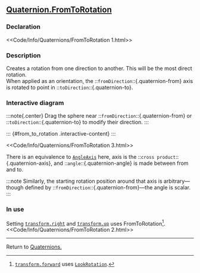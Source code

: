 ## [Quaternion.FromToRotation](https://docs.unity3d.com/ScriptReference/Quaternion.FromToRotation.html)
### Declaration
<<Code/Info/Quaternions/FromToRotation 1.html>>

### Description
Creates a rotation from one direction to another. This will be the most direct rotation.  
When applied as an orientation, the ::`fromDirection`::{.quaternion-from} axis is rotated to point in ::`toDirection`::{.quaternion-to}.

### Interactive diagram

:::note{.center}
Drag the sphere near ::`fromDirection`::{.quaternion-from} or ::`toDirection`::{.quaternion-to} to modify their direction.
:::

::: {#from_to_rotation .interactive-content}
:::
<script type="module" src="/Scripts/Interactive/Quaternions/fromToRotation.js"></script>  

<<Code/Info/Quaternions/FromToRotation 3.html>>  

There is an equivalence to [`AngleAxis`](AngleAxis.md) here, axis is the ::`cross product`::{.quaternion-axis}, and ::`angle`::{.quaternion-angle} is made between from and to.  

:::note
Similarly, the starting rotation position around that axis is arbitrary—though defined by ::`fromDirection`::{.quaternion-from}—the angle is scalar.
:::  

### In use

Setting [`transform.right`](https://docs.unity3d.com/ScriptReference/Transform-right.html) and [`transform.up`](https://docs.unity3d.com/ScriptReference/Transform-up.html) uses FromToRotation[^1].  
<<Code/Info/Quaternions/FromToRotation 2.html>>  

---
Return to [Quaternions.](../Quaternions.md)

[^1]: [`transform.forward`](https://docs.unity3d.com/ScriptReference/Transform-forward.html) uses [`LookRotation`](LookRotation.md).